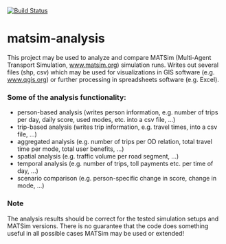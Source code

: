 [![Build Status](https://travis-ci.org/matsim-vsp/matsim-analysis.svg?branch=master)](https://travis-ci.org/matsim-vsp/matsim-analysis)

# matsim-analysis

This project may be used to analyze and compare MATSim (Multi-Agent Transport Simulation, www.matsim.org) simulation runs.
Writes out several files (shp, csv) which may be used for visualizations in GIS software (e.g. www.qgis.org) or further processing in spreadsheets software (e.g. Excel).
  
### Some of the analysis functionality:

* person-based analysis (writes person information, e.g. number of trips per day, daily score, used modes, etc. into a csv file, ...)
* trip-based analysis (writes trip information, e.g. travel times, into a csv file, ...)
* aggregated analysis (e.g. number of trips per OD relation, total travel time per mode, total user benefits, ...)
* spatial analysis (e.g. traffic volume per road segment, ...)
* temporal analysis (e.g. number of trips, toll payments etc. per time of day, ...)
* scenario comparison (e.g. person-specific change in score, change in mode, ...)

### Note

The analysis results should be correct for the tested simulation setups and MATSim versions. There is no guarantee that the code does something useful in all possible cases MATSim may be used or extended!
